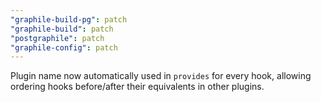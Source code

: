 ```yaml
---
"graphile-build-pg": patch
"graphile-build": patch
"postgraphile": patch
"graphile-config": patch
---
```


Plugin name now automatically used in `provides` for every hook, allowing
ordering hooks before/after their equivalents in other plugins.
